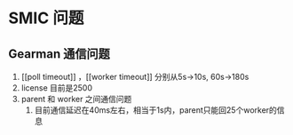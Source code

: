 # SMIC 问题
## Gearman 通信问题
1. [[poll timeout]] ，[[worker timeout]]  分别从5s->10s, 60s->180s
2. license 目前是2500
3. parent 和 worker 之间通信问题
	1. 目前通信延迟在40ms左右，相当于1s内，parent只能回25个worker的信息